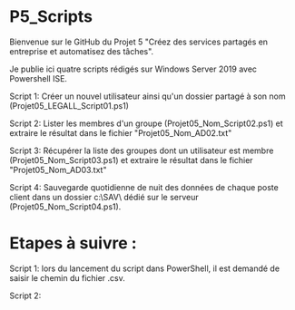 # P5_Scripts
Bienvenue sur le GitHub du Projet 5 "Créez des services partagés en entreprise et automatisez des tâches".

Je publie ici quatre scripts rédigés sur Windows Server 2019 avec Powershell ISE.

Script 1: Créer un nouvel utilisateur ainsi qu'un dossier partagé à son nom (Projet05_LEGALL_Script01.ps1)

Script 2: Lister les membres d'un groupe (Projet05_Nom_Script02.ps1) et extraire le résultat dans le fichier "Projet05_Nom_AD02.txt"

Script 3: Récupérer la liste des groupes dont un utilisateur est membre (Projet05_Nom_Script03.ps1) et extraire le résultat dans le fichier "Projet05_Nom_AD03.txt"

Script 4: Sauvegarde quotidienne de nuit des données de chaque poste client dans un dossier c:\SAV\ dédié sur le serveur (Projet05_Nom_Script04.ps1).


# Etapes à suivre :

Script 1: lors du lancement du script dans PowerShell, il est demandé de saisir le chemin du fichier .csv.

Script 2: 
